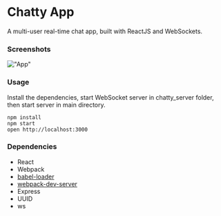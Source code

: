 Chatty App
=====================

A multi-user real-time chat app, built with ReactJS and WebSockets.

### Screenshots
!["App"](https://github.com/j-dowell/chatty/blob/master/docs/chatty_appv2.gif?raw=true)

### Usage

Install the dependencies, start WebSocket server in chatty_server folder, then start server in main directory.

```
npm install
npm start
open http://localhost:3000
```

### Dependencies

* React
* Webpack
* [babel-loader](https://github.com/babel/babel-loader)
* [webpack-dev-server](https://github.com/webpack/webpack-dev-server)
* Express
* UUID
* ws
